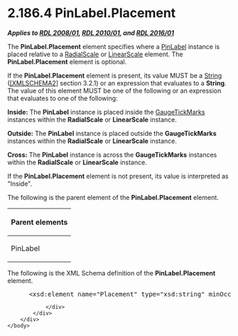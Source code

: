 <html dir="LTR" xmlns:mshelp="http://msdn.microsoft.com/mshelp" xmlns:ddue="http://ddue.schemas.microsoft.com/authoring/2003/5" xmlns:xlink="http://www.w3.org/1999/xlink" xmlns:tool="http://www.microsoft.com/tooltip">
    <head>
        <meta http-equiv="Content-Type" content="text/html; CHARSET=utf-8"></meta>
        <meta name="save" content="history"></meta>
        <title>2.186.4 PinLabel.Placement</title>
        <xml>
            <mshelp:toctitle title="2.186.4 PinLabel.Placement"></mshelp:toctitle>
            <mshelp:rltitle title="[MS-RDL]: PinLabel.Placement"></mshelp:rltitle>
            <mshelp:keyword index="A" term="bb042693-f356-4e70-8294-ed755ef19f8b"></mshelp:keyword>
            <mshelp:attr name="DCSext.ContentType" value="open specification"></mshelp:attr>
            <mshelp:attr name="AssetID" value="bb042693-f356-4e70-8294-ed755ef19f8b"></mshelp:attr>
            <mshelp:attr name="TopicType" value="kbRef"></mshelp:attr>
            <mshelp:attr name="DCSext.Title" value="[MS-RDL]: PinLabel.Placement" />
        </xml>
    </head>
    <body>
        <div id="header">
            <h1 class="heading">2.186.4 PinLabel.Placement</h1>
        </div>
        <div id="mainSection">
            <div id="mainBody">
                <div id="allHistory" class="saveHistory"></div>
                <div id="sectionSection0" class="section" name="collapseableSection">
                    

<p><b><i>Applies to </i></b><a href="1e855f94-4617-47e4-b89e-0856c6cb420f.md"><b><i>RDL 2008/01</i></b></a><b><i>,
</i></b><a href="3428e690-a348-4ec7-8a6a-8efb42d2cdee.md"><b><i>RDL 2010/01</i></b></a><b><i>,
and </i></b><a href="52ce3983-2bfc-4e72-9359-42aaf5fe4509.md"><b><i>RDL 2016/01</i></b></a></p>

<p>The <b>PinLabel.Placement</b> element specifies where a <a href="8a95fbbe-67d8-418f-8b2c-dc7fb18fdf6b.md">PinLabel</a> instance is
placed relative to a <a href="86468d9f-c561-4b50-a689-5dfccfde8495.md">RadialScale</a>
or <a href="744f8b40-7ad5-4652-94a1-76ae5df59389.md">LinearScale</a> element.
The <b>PinLabel.Placement</b> element is optional.</p>

<p>If the <b>PinLabel.Placement</b> element is present, its
value MUST be a <a href="1ed81ef3-a683-45e3-aaad-bd2bbe71bc3d.md">String</a>
(<a href="https://go.microsoft.com/fwlink/?LinkId=90610">[XMLSCHEMA2]</a> section
3.2.1) or an expression that evaluates to a <b>String</b>. The value of this
element MUST be one of the following or an expression that evaluates to one of
the following:</p>

<p><b>Inside:</b> The <b>PinLabel</b> instance is placed
inside the <a href="85bb1716-e94b-4d9a-97b3-3c681e0c53d5.md">GaugeTickMarks</a>
instances within the <b>RadialScale</b> or <b>LinearScale</b> instance.</p>

<p><b>Outside:</b> The <b>PinLabel</b> instance is
placed outside the <b>GaugeTickMarks</b> instances within the <b>RadialScale</b>
or <b>LinearScale</b> instance.</p>

<p><b>Cross:</b> The <b>PinLabel</b> instance is across
the <b>GaugeTickMarks</b> instances within the <b>RadialScale</b> or <b>LinearScale</b>
instance.</p>

<p>If the <b>PinLabel.Placement</b> element is not present, its
value is interpreted as &quot;Inside&quot;.</p>

<p>The following is the parent element of the <b>PinLabel.Placement</b>
element.</p>

<table>
 <thead>
  <tr>
   <th>
   <p>Parent elements</p>
   </th>
  </tr>
 </thead>
 <tr>
  <td>
  <p>PinLabel</p>
  </td>
 </tr>
</table>

<p>The following is the XML Schema definition of the <b>PinLabel.Placement</b>
element.</p>

<dl>
<dd>
<div><pre> &lt;xsd:element name=&quot;Placement&quot; type=&quot;xsd:string&quot; minOccurs=&quot;0&quot;&gt;
</pre></div>
</dd></dl>


                </div>
            </div>
        </div>
    </body>
</html>